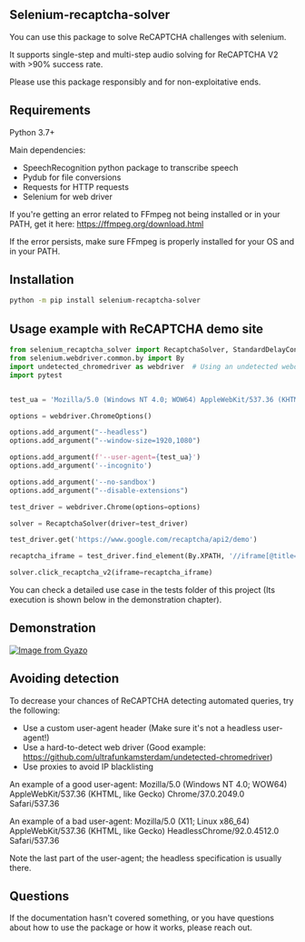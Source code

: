 ## Selenium-recaptcha-solver

You can use this package to solve ReCAPTCHA challenges with selenium.

It supports single-step and multi-step audio solving for ReCAPTCHA V2 with >90% success rate.

Please use this package responsibly and for non-exploitative ends.

## Requirements 

Python 3.7+

Main dependencies:
<ul>
    <li>SpeechRecognition python package to transcribe speech</li>
    <li>Pydub for file conversions</li>
    <li>Requests for HTTP requests</li>
    <li>Selenium for web driver </li>
</ul>

If you're getting an error related to FFmpeg not being installed or in your PATH, get it here: https://ffmpeg.org/download.html

If the error persists, make sure FFmpeg is properly installed for your OS and in your PATH.

## Installation

```bash
python -m pip install selenium-recaptcha-solver
```

## Usage example with ReCAPTCHA demo site

```python
from selenium_recaptcha_solver import RecaptchaSolver, StandardDelayConfig
from selenium.webdriver.common.by import By
import undetected_chromedriver as webdriver  # Using an undetected webdriver is recommended, but you can still use a vanilla selenium webdriver.
import pytest


test_ua = 'Mozilla/5.0 (Windows NT 4.0; WOW64) AppleWebKit/537.36 (KHTML, like Gecko) Chrome/37.0.2049.0 Safari/537.36'

options = webdriver.ChromeOptions()

options.add_argument("--headless")
options.add_argument("--window-size=1920,1080")

options.add_argument(f'--user-agent={test_ua}')
options.add_argument('--incognito')

options.add_argument('--no-sandbox')
options.add_argument("--disable-extensions")

test_driver = webdriver.Chrome(options=options)

solver = RecaptchaSolver(driver=test_driver)

test_driver.get('https://www.google.com/recaptcha/api2/demo')

recaptcha_iframe = test_driver.find_element(By.XPATH, '//iframe[@title="reCAPTCHA"]')

solver.click_recaptcha_v2(iframe=recaptcha_iframe)
```

You can check a detailed use case in the tests folder of this project (Its execution is shown below in the demonstration chapter).

## Demonstration
[![Image from Gyazo](https://i.gyazo.com/858ceb5df9f43f6aafadf69e233cd2d1.gif)](https://gyazo.com/858ceb5df9f43f6aafadf69e233cd2d1)

## Avoiding detection

To decrease your chances of ReCAPTCHA detecting automated queries, try the following:
- Use a custom user-agent header (Make sure it's not a headless user-agent!)
- Use a hard-to-detect web driver (Good example: https://github.com/ultrafunkamsterdam/undetected-chromedriver)
- Use proxies to avoid IP blacklisting

An example of a good user-agent: Mozilla/5.0 (Windows NT 4.0; WOW64) AppleWebKit/537.36 (KHTML, like Gecko) Chrome/37.0.2049.0 Safari/537.36

An example of a bad user-agent: Mozilla/5.0 (X11; Linux x86_64) AppleWebKit/537.36 (KHTML, like Gecko) HeadlessChrome/92.0.4512.0 Safari/537.36

Note the last part of the user-agent; the headless specification is usually there.

## Questions
If the documentation hasn't covered something, or you have questions about how to use the package or how it works, please reach out.
